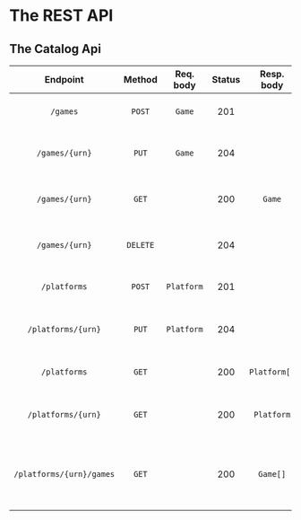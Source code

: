 # The REST API

## The Catalog Api

|        Endpoint	         |  Method  | Req. body  | Status |  Resp. body  | Description    		                                   |
|:------------------------:|:--------:|:----------:|:------:|:------------:|:------------------------------------------------------|
|        `/games`          |  `POST`  |   `Game`   |  201   |              | Add a new game to the catalog                         |
|      `/games/{urn}`      |  `PUT`   |   `Game`   |  204   |              | Update the game with the given `{urn}`                |
|      `/games/{urn}`      |  `GET`   |            |  200   |    `Game`    | Get the game with the given `{urn}`                   |
|      `/games/{urn}`      | `DELETE` |            |  204   |              | Delete the game with the given `{urn}`                |
|      `/platforms`        |  `POST`  | `Platform` |  201   |              | Add a new platform to the catalog                     |
|    `/platforms/{urn}`    |  `PUT`   | `Platform` |  204   |              | Update the platform with the given `{urn}`            |
|      `/platforms`        |  `GET`   |            |  200   | `Platform[]` | Get all platforms in the catalog                      |
|    `/platforms/{urn}`    |  `GET`   |            |  200   |  `Platform`  | Get the platform with the given `{urn}`               |
| `/platforms/{urn}/games` |  `GET`   |            |  200   |   `Game[]`   | Get all games for the platform with the given `{urn}` |

